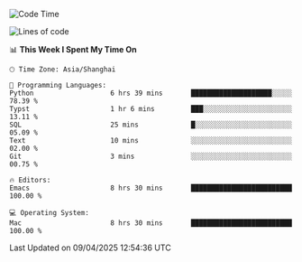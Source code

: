 <!--START_SECTION:waka-->
![Code Time](http://img.shields.io/badge/Code%20Time-2%2C621%20hrs%2054%20mins-blue)

![Lines of code](https://img.shields.io/badge/From%20Hello%20World%20I%27ve%20Written-335.3%20thousand%20lines%20of%20code-blue)

📊 **This Week I Spent My Time On** 

```text
🕑︎ Time Zone: Asia/Shanghai

💬 Programming Languages: 
Python                   6 hrs 39 mins       ████████████████████░░░░░   78.39 % 
Typst                    1 hr 6 mins         ███░░░░░░░░░░░░░░░░░░░░░░   13.11 % 
SQL                      25 mins             █░░░░░░░░░░░░░░░░░░░░░░░░   05.09 % 
Text                     10 mins             ░░░░░░░░░░░░░░░░░░░░░░░░░   02.00 % 
Git                      3 mins              ░░░░░░░░░░░░░░░░░░░░░░░░░   00.75 % 

🔥 Editors: 
Emacs                    8 hrs 30 mins       █████████████████████████   100.00 % 

💻 Operating System: 
Mac                      8 hrs 30 mins       █████████████████████████   100.00 % 
```


 Last Updated on 09/04/2025 12:54:36 UTC
<!--END_SECTION:waka-->
